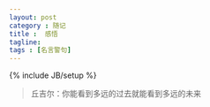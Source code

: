 ```yaml
---
layout: post
category : 随记
title :  感悟
tagline: 
tags : [名言警句]
---
```

{% include JB/setup %}
> 丘吉尔：你能看到多远的过去就能看到多远的未来
